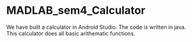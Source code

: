 # MADLAB_sem4_Calculator
We have built a calculator in Android Studio. The code is written in java. This calculator does all basic arithematic functions.

